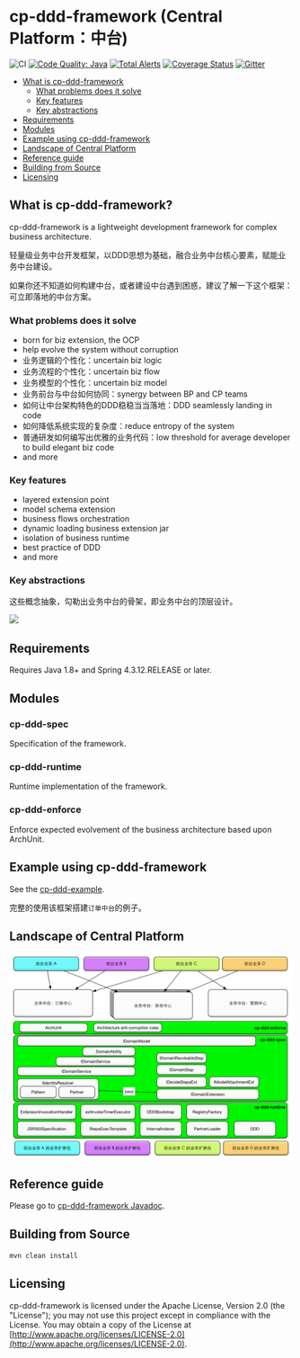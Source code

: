 # cp-ddd-framework (Central Platform：中台)

![CI](https://github.com/funkygao/cp-ddd-framework/workflows/CI/badge.svg?branch=master)
[![Code Quality: Java](https://img.shields.io/lgtm/grade/java/g/funkygao/cp-ddd-framework.svg?logo=lgtm&logoWidth=18)](https://lgtm.com/projects/g/funkygao/cp-ddd-framework/context:java)
[![Total Alerts](https://img.shields.io/lgtm/alerts/g/funkygao/cp-ddd-framework.svg?logo=lgtm&logoWidth=18)](https://lgtm.com/projects/g/funkygao/cp-ddd-framework/alerts/)
[![Coverage Status](https://img.shields.io/codecov/c/github/funkygao/cp-ddd-framework.svg)](https://codecov.io/gh/funkygao/cp-ddd-framework)
[![Gitter](https://img.shields.io/gitter/room/cp-ddd-framework/cp-ddd-framework.svg)](https://gitter.im/cp-ddd-framework/community)

* [What is cp-ddd-framework](#what-is-cp-ddd-framework)
   * [What problems does it solve](#what-problems-does-it-solve)
   * [Key features](#key-features)
   * [Key abstractions](#key-abstractions)
* [Requirements](#requirements)
* [Modules](#modules)
* [Example using cp-ddd-framework](#example-using-cp-ddd-framework)
* [Landscape of Central Platform](#landscape-of-central-platform)
* [Reference guide](#reference-guide)
* [Building from Source](#building-from-source)
* [Licensing](#licensing)

## What is cp-ddd-framework?

cp-ddd-framework is a lightweight development framework for complex business architecture.

轻量级业务中台开发框架，以DDD思想为基础，融合业务中台核心要素，赋能业务中台建设。

如果你还不知道如何构建中台，或者建设中台遇到困惑，建议了解一下这个框架：可立即落地的中台方案。

### What problems does it solve

- born for biz extension, the OCP
- help evolve the system without corruption
- 业务逻辑的个性化：uncertain biz logic
- 业务流程的个性化：uncertain biz flow
- 业务模型的个性化：uncertain biz model
- 业务前台与中台如何协同：synergy between BP and CP teams
- 如何让中台架构特色的DDD稳稳当当落地：DDD seamlessly landing in code
- 如何降低系统实现的复杂度：reduce entropy of the system
- 普通研发如何编写出优雅的业务代码：low threshold for average developer to build elegant biz code
- and more

### Key features

- layered extension point
- model schema extension
- business flows orchestration
- dynamic loading business extension jar
- isolation of business runtime
- best practice of DDD
- and more

### Key abstractions

这些概念抽象，勾勒出业务中台的骨架，即业务中台的顶层设计。

![](http://www.plantuml.com/plantuml/svg/XLBBRjim4BppAtXC3lu1mp2ImZtaKA18UozMvCeYJ976ScMdQFllNLbiAveiSfDsXhEFcQV4G3oDNgMJ2sSW6FK0mLx9CMFGJ1Eke3I0ZLSNZhlTrV7mRVdVxnUUnvurHqtkEB2sZj2mYq4f5nYf1uFwvH17SE4BqiKPR02CPxNwrbkDRsWcneV7Wet6MPmPwUCRrpglU8adw3ncmReeoXIzxy2S2kdC5LKCIQPVGoyM0pl-_eef-WlI6liKBVfdPZ33AAnvgaRjji_PImDfsiO9WqKI6Bh418PrNXFDLnpbBUC_w0CaN0P-xfoNqLHL4SaZyjzzHBX5wHsbTqaMUvXyGQjcAnmx70xo_oCni3E_f4cmMQqDtjG4klDtRfqB2ruv8OmHs0mFsRxRPH-LAlEcTpytctNKvbaPWoqYbqbbP6fsgLexiTLEBeApiKcf-rZbBkMUHOEANMLi_Q8-oVBcCp0ZXV_3n059DUpU2ImMpT4e3rGYhTNQv_3H06E3lzdi_yovrPrejYbvranH-LUSDz6YoWBvjrR8zKPWHRlCH2GpO682beVg2OETHlyR)

## Requirements

Requires Java 1.8+ and Spring 4.3.12.RELEASE or later.

## Modules

### cp-ddd-spec

Specification of the framework.

### cp-ddd-runtime

Runtime implementation of the framework.

### cp-ddd-enforce

Enforce expected evolvement of the business architecture based upon ArchUnit.

## Example using cp-ddd-framework

See the [cp-ddd-example](cp-ddd-example).

完整的使用该框架搭建`订单中台`的例子。

## Landscape of Central Platform

![](doc/assets/img/landscape.png)

## Reference guide

Please go to [cp-ddd-framework Javadoc](https://funkygao.github.io/cp-ddd-framework/doc/apidocs/).

## Building from Source

``` bash
mvn clean install
```

## Licensing

cp-ddd-framework is licensed under the Apache License, Version 2.0 (the "License"); you may not use this project except in compliance with the License. You may obtain a copy of the License at [http://www.apache.org/licenses/LICENSE-2.0](http://www.apache.org/licenses/LICENSE-2.0).
